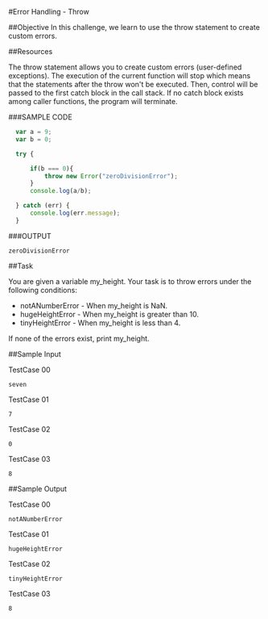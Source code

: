 #Error Handling - Throw

##Objective 
In this challenge, we learn to use the throw statement to create custom errors.

##Resources

The throw statement allows you to create custom errors (user-defined exceptions). 
The execution of the current function will stop which means that the statements after the throw won't be executed. Then, control will be passed to the first catch block in the call stack. If no catch block exists among caller functions, the program will terminate.

###SAMPLE CODE

```javascript
  var a = 9;  
  var b = 0;  

  try {  

      if(b === 0){  
          throw new Error("zeroDivisionError");  
      }  
      console.log(a/b);  

  } catch (err) {  
      console.log(err.message);  
  }  
```

###OUTPUT

```
zeroDivisionError
```

##Task

You are given a variable my_height. Your task is to throw errors under the following conditions:

  + notANumberError - When my_height is NaN.  
  + hugeHeightError - When my_height is greater than 10.  
  + tinyHeightError - When my_height is less than 4.  

If none of the errors exist, print my_height.  

##Sample Input

TestCase 00  

```
seven  
```

TestCase 01  

```
7   
```

TestCase 02  

```
0  
```

TestCase 03  

```
8  
```

##Sample Output

TestCase 00  

```
notANumberError  
```

TestCase 01  

```
hugeHeightError  
```

TestCase 02  

```
tinyHeightError  
```

TestCase 03  

```
8  
```

